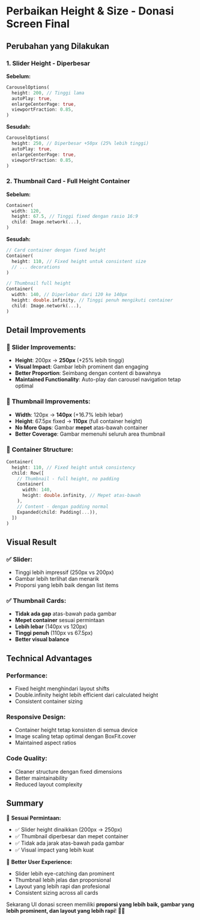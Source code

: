 # Perbaikan Height & Size - Donasi Screen Final

## Perubahan yang Dilakukan

### 1. Slider Height - Diperbesar
**Sebelum:**
```dart
CarouselOptions(
  height: 200, // Tinggi lama
  autoPlay: true,
  enlargeCenterPage: true,
  viewportFraction: 0.85,
)
```

**Sesudah:**
```dart
CarouselOptions(
  height: 250, // Diperbesar +50px (25% lebih tinggi)
  autoPlay: true,
  enlargeCenterPage: true,
  viewportFraction: 0.85,
)
```

### 2. Thumbnail Card - Full Height Container

**Sebelum:**
```dart
Container(
  width: 120,
  height: 67.5, // Tinggi fixed dengan rasio 16:9
  child: Image.network(...),
)
```

**Sesudah:**
```dart
// Card container dengan fixed height
Container(
  height: 110, // Fixed height untuk consistent size
  // ... decorations
)

// Thumbnail full height
Container(
  width: 140, // Diperlebar dari 120 ke 140px
  height: double.infinity, // Tinggi penuh mengikuti container
  child: Image.network(...),
)
```

## Detail Improvements

### 🎯 **Slider Improvements:**
- **Height**: 200px → **250px** (+25% lebih tinggi)
- **Visual Impact**: Gambar lebih prominent dan engaging
- **Better Proportion**: Seimbang dengan content di bawahnya
- **Maintained Functionality**: Auto-play dan carousel navigation tetap optimal

### 📐 **Thumbnail Improvements:**
- **Width**: 120px → **140px** (+16.7% lebih lebar)
- **Height**: 67.5px fixed → **110px** (full container height)
- **No More Gaps**: Gambar **mepet** atas-bawah container
- **Better Coverage**: Gambar memenuhi seluruh area thumbnail

### 🔧 **Container Structure:**
```dart
Container(
  height: 110, // Fixed height untuk consistency
  child: Row([
    // Thumbnail - full height, no padding
    Container(
      width: 140,
      height: double.infinity, // Mepet atas-bawah
    ),
    // Content - dengan padding normal
    Expanded(child: Padding(...)),
  ])
)
```

## Visual Result

### ✅ **Slider:**
- Tinggi lebih impressif (250px vs 200px)
- Gambar lebih terlihat dan menarik
- Proporsi yang lebih baik dengan list items

### ✅ **Thumbnail Cards:**
- **Tidak ada gap** atas-bawah pada gambar
- **Mepet container** sesuai permintaan
- **Lebih lebar** (140px vs 120px)
- **Tinggi penuh** (110px vs 67.5px)
- **Better visual balance**

## Technical Advantages

### Performance:
- Fixed height menghindari layout shifts
- Double.infinity height lebih efficient dari calculated height
- Consistent container sizing

### Responsive Design:
- Container height tetap konsisten di semua device
- Image scaling tetap optimal dengan BoxFit.cover
- Maintained aspect ratios

### Code Quality:
- Cleaner structure dengan fixed dimensions
- Better maintainability
- Reduced layout complexity

## Summary

🎯 **Sesuai Permintaan:**
- ✅ Slider height dinaikkan (200px → 250px)
- ✅ Thumbnail diperbesar dan mepet container
- ✅ Tidak ada jarak atas-bawah pada gambar
- ✅ Visual impact yang lebih kuat

📱 **Better User Experience:**
- Slider lebih eye-catching dan prominent
- Thumbnail lebih jelas dan proporsional
- Layout yang lebih rapi dan profesional
- Consistent sizing across all cards

Sekarang UI donasi screen memiliki **proporsi yang lebih baik, gambar yang lebih prominent, dan layout yang lebih rapi**! 🎨✨